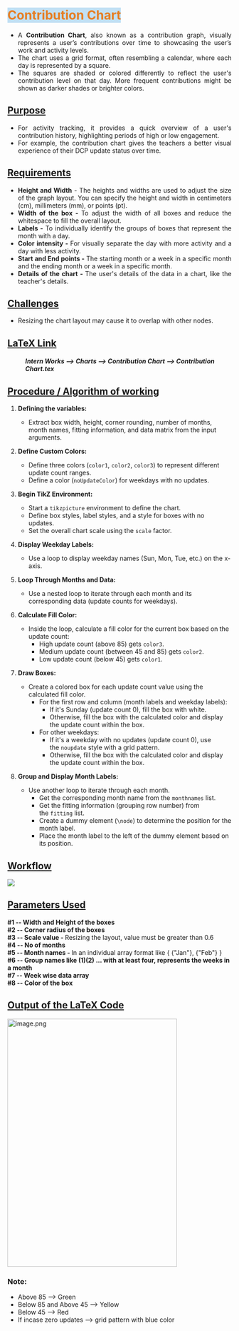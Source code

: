 <h1 id="bkmrk-contribution-chart"><strong><span style="color: rgb(230, 126, 35); background-color: rgb(194, 224, 244);">Contribution Chart</span></strong></h1>
<p id="bkmrk-%C2%A0"></p>

<p id="bkmrk-%C2%A0-1"></p>
<ul id="bkmrk-a-contribution-chart">
<li class="null" style="text-align: justify;">A <strong>Contribution Chart</strong>, also known as a contribution graph, visually represents a user&rsquo;s contributions over time to showcasing the user&rsquo;s work and activity levels.</li>
<li class="null" style="text-align: justify;">The chart uses a grid format, often resembling a calendar, where each day is represented by a square.</li>
<li class="null" style="text-align: justify;">The squares are shaded or colored differently to reflect the user's contribution level on that day. More frequent contributions might be shown as darker shades or brighter colors.</li>
</ul>
<p id="bkmrk--1"></p>
<h2 id="bkmrk-purpose"><span style="text-decoration: underline;"><strong>Purpose</strong></span></h2>
<ul id="bkmrk-for-activity-trackin">
<li style="text-align: justify;" data-sourcepos="13:1-13:132">For activity tracking, it provides a quick overview of a user's contribution history, highlighting periods of high or low engagement.</li>
<li class="null" style="text-align: justify;">For example, the contribution chart gives the teachers a better visual experience of their DCP update status over time.</li>
</ul>
<p id="bkmrk-%C2%A0-2"></p>
<h2 id="bkmrk-requirements"><span style="text-decoration: underline;"><strong>Requirements</strong></span></h2>
<ul id="bkmrk-height-and-width---t">
<li class="null" style="text-align: justify;"><strong>Height and Width</strong> - The heights and widths are used to adjust the size of the graph layout. You can specify the height and width in centimeters (cm), millimeters (mm), or points (pt).</li>
<li class="null" style="text-align: justify;"><strong>Width of the box - </strong>To adjust the width of all boxes and reduce the whitespace to fill the overall layout.</li>
<li class="null" style="text-align: justify;"><strong>Labels -</strong> To individually identify the groups of boxes that represent the month with a day.<br></li>
<li class="null" style="text-align: justify;"><strong>Color intensity - </strong>For visually separate the day with more activity and a day with less activity.</li>
<li class="null" style="text-align: justify;"><strong>Start and End points - </strong>The starting month or a week in a specific month and the ending month or a week in a specific month.</li>
<li class="null" style="text-align: justify;"><strong>Details of the chart - </strong>The user's details of the data in a chart, like the teacher's details.</li>
</ul>
<p id="bkmrk-%C2%A0-3"></p>
<h2 id="bkmrk-challenges"><span style="text-decoration: underline;"><strong>Challenges</strong></span></h2>
<ul id="bkmrk-resizing-the-chart-l">
<li class="null" style="text-align: justify;">Resizing the chart layout may cause it to overlap with other nodes.</li>
</ul>
<p id="bkmrk--2"></p>
<h2 id="bkmrk-latex-link"><span style="text-decoration: underline;"><strong>LaTeX Link</strong></span></h2>
<h5 id="bkmrk-lapis-report---%3E-con" style="padding-left: 40px;">Intern Works --&gt; Charts --&gt; Contribution Chart --&gt; Contribution Chart.tex</h5>
<p id="bkmrk-%C2%A0-4"></p>
<h2 id="bkmrk-procedure-%2F-algorith"><span style="text-decoration: underline;"><strong>Procedure / Algorithm of working</strong></span></h2>
<ol id="bkmrk-defining-the-variabl" data-sourcepos="23:1-73:0">
<li data-sourcepos="31:1-33:0">
<p data-sourcepos="31:4-31:45"><strong>Defining the variables:</strong></p>
<ul data-sourcepos="32:5-33:0">
<li data-sourcepos="32:5-33:0">Extract box width, height, corner rounding, number of months, month names, fitting information, and data matrix from the input arguments.</li>
</ul>
</li>
<li data-sourcepos="34:1-37:0">
<p data-sourcepos="34:4-34:28"><strong>Define Custom Colors:</strong></p>
<ul data-sourcepos="35:5-37:0">
<li data-sourcepos="35:5-35:100">Define three colors (<code>color1</code>,&nbsp;<code>color2</code>,&nbsp;<code>color3</code>) to represent different update count ranges.</li>
<li data-sourcepos="36:5-37:0">Define a color (<code>noUpdateColor</code>) for weekdays with no updates.</li>
</ul>
</li>
<li data-sourcepos="38:1-42:0">
<p data-sourcepos="38:4-38:30"><strong>Begin TikZ Environment:</strong></p>
<ul data-sourcepos="39:5-42:0">
<li data-sourcepos="39:5-39:60">Start a&nbsp;<code>tikzpicture</code>&nbsp;environment to define the chart.</li>
<li data-sourcepos="40:5-40:77">Define box styles, label styles, and a style for boxes with no updates.</li>
<li data-sourcepos="41:5-42:0">Set the overall chart scale using the&nbsp;<code>scale</code>&nbsp;factor.</li>
</ul>
</li>
<li data-sourcepos="43:1-45:0">
<p data-sourcepos="43:4-43:30"><strong>Display Weekday Labels:</strong></p>
<ul data-sourcepos="44:5-45:0">
<li data-sourcepos="44:5-45:0">Use a loop to display weekday names (Sun, Mon, Tue, etc.) on the x-axis.</li>
</ul>
</li>
<li data-sourcepos="46:1-48:0">
<p data-sourcepos="46:4-46:36"><strong>Loop Through Months and Data:</strong></p>
<ul data-sourcepos="47:5-48:0">
<li data-sourcepos="47:5-48:0">Use a nested loop to iterate through each month and its corresponding data (update counts for weekdays).</li>
</ul>
</li>
<li data-sourcepos="49:1-54:0">
<p data-sourcepos="49:4-49:28"><strong>Calculate Fill Color:</strong></p>
<ul data-sourcepos="50:5-54:0">
<li data-sourcepos="50:5-54:0">Inside the loop, calculate a fill color for the current box based on the update count:
<ul data-sourcepos="51:9-54:0">
<li data-sourcepos="51:9-51:53">High update count (above 85) gets&nbsp;<code>color3</code>.</li>
<li data-sourcepos="52:9-52:64">Medium update count (between 45 and 85) gets&nbsp;<code>color2</code>.</li>
<li data-sourcepos="53:9-54:0">Low update count (below 45) gets&nbsp;<code>color1</code>.</li>
</ul>
</li>
</ul>
</li>
<li data-sourcepos="55:1-63:0">
<p data-sourcepos="55:4-55:18"><strong>Draw Boxes:</strong></p>
<ul data-sourcepos="56:5-63:0">
<li data-sourcepos="56:5-63:0">Create a colored box for each update count value using the calculated fill color.
<ul data-sourcepos="57:9-63:0">
<li data-sourcepos="57:9-59:108">For the first row and column (month labels and weekday labels):
<ul data-sourcepos="58:13-59:108">
<li data-sourcepos="58:13-58:71">If it's Sunday (update count 0), fill the box with white.</li>
<li data-sourcepos="59:13-59:108">Otherwise, fill the box with the calculated color and display the update count within the box.</li>
</ul>
</li>
<li data-sourcepos="60:9-63:0">For other weekdays:
<ul data-sourcepos="61:13-63:0">
<li data-sourcepos="61:13-61:111">If it's a weekday with no updates (update count 0), use the&nbsp;<code>noupdate</code>&nbsp;style with a grid pattern.</li>
<li data-sourcepos="62:13-63:0">Otherwise, fill the box with the calculated color and display the update count within the box.</li>
</ul>
</li>
</ul>
</li>
</ul>
</li>
<li data-sourcepos="64:1-70:0">
<p data-sourcepos="64:5-64:39"><strong>Group and Display Month Labels:</strong></p>
<ul data-sourcepos="65:5-70:0">
<li data-sourcepos="65:5-70:0">Use another loop to iterate through each month.
<ul data-sourcepos="66:9-70:0">
<li data-sourcepos="66:9-66:70">Get the corresponding month name from the&nbsp;<code>monthnames</code>&nbsp;list.</li>
<li data-sourcepos="67:9-67:84">Get the fitting information (grouping row number) from the&nbsp;<code>fitting</code>&nbsp;list.</li>
<li data-sourcepos="68:9-68:89">Create a dummy element (<code>\node</code>) to determine the position for the month label.</li>
<li data-sourcepos="69:9-70:0">Place the month label to the left of the dummy element based on its position.</li>
</ul>
</li>
</ul>
</li>
</ol>
<p id="bkmrk-%C2%A0-5"></p>
<h2 id="bkmrk-workflow"><span style="text-decoration: underline;"><strong>Workflow</strong></span></h2>
<div drawio-diagram="1252" contenteditable="false" id="bkmrk--3"><img id="bkmrk--4" src="https://docs.learnbasics.fun/uploads/images/drawio/2024-04/XqOF4JEKCK3LGJLE-drawing-36-1713351877.png"></div>
<p id="bkmrk-%C2%A0-6"></p>
<p id="bkmrk--5"></p>
<p id="bkmrk-%C2%A0-8"></p>
<h2 id="bkmrk-parameters-used"><span style="text-decoration: underline;"><strong>Parameters Used</strong></span></h2>
<p id="bkmrk-%C2%A0-9"><strong>#1 -- Width and Height of the boxes</strong><br><strong>#2 -- Corner radius of the boxes</strong><br><strong>#3 -- Scale value - </strong>Resizing the layout, value must be greater than 0.6&nbsp;<br><strong>#4 -- No of months</strong><br><strong>#5 -- Month names - </strong>In an individual array format like { {"Jan"}, {"Feb"} }<br><strong>#6 -- Group names like (1)(2) ... with at least four, represents the weeks in a month</strong><br><strong>#7 -- Week wise data array</strong><br><strong>#8 -- Color of the box</strong></p>
<p id="bkmrk--6"></p>
<h2 id="bkmrk-output-of-the-latex-"><span style="text-decoration: underline;"><strong>Output of the LaTeX Code</strong></span></h2>
<p id="bkmrk--7"><a href="https://docs.learnbasics.fun/uploads/images/gallery/2024-04/Y16uIp3QRqWVYhlt-image.png" target="_blank" rel="noopener"><img src="https://docs.learnbasics.fun/uploads/images/gallery/2024-04/scaled-1680-/Y16uIp3QRqWVYhlt-image.png" alt="image.png" width="381" height="556"></a></p>
<p id="bkmrk-%C2%A0-13"></p>

### Note:
- Above 85 --> Green
- Below 85 and Above 45 --> Yellow
- Below 45 --> Red
- If incase zero updates --> grid pattern with blue color

